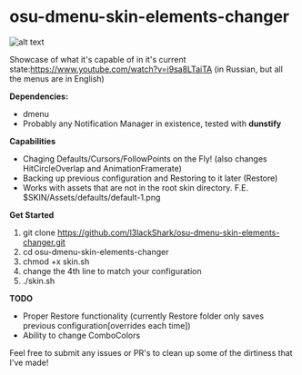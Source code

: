 # osu-dmenu-skin-elements-changer
![alt text](https://cdn.discordapp.com/attachments/562954897163812865/662493419066621952/unknown.png "Logo Title Text 1")

Showcase of what it's capable of in it's current state:https://www.youtube.com/watch?v=i9sa8LTaiTA (in Russian, but all the menus are in English)

**Dependencies:**
- dmenu
- Probably any Notification Manager in existence, tested with **dunstify**

**Capabilities**
- Chaging Defaults/Cursors/FollowPoints on the Fly! (also changes HitCircleOverlap and AnimationFramerate)
- Backing up previous configuration and Restoring to it later (Restore)
- Works with assets that are not in the root skin directory. F.E. $SKIN/Assets/defaults/default-1.png

**Get Started** 
1. git clone https://github.com/l3lackShark/osu-dmenu-skin-elements-changer.git
2. cd osu-dmenu-skin-elements-changer
3. chmod +x skin.sh
4. change the 4th line to match your configuration
4. ./skin.sh

**TODO**
- Proper Restore functionality (currently Restore folder only saves previous configuration[overrides each time])
- Ability to change ComboColors


Feel free to submit any issues or PR's to clean up some of the dirtiness that I've made!
